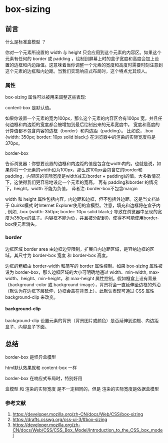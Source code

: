 # box-sizing

## 前言

什么是标准盒模型 ？

你对一个元素所设置的 width 与 height 只会应用到这个元素的内容区。如果这个元素有任何的 border 或 padding ，绘制到屏幕上时的盒子宽度和高度会加上设置的边框和内边距值。这意味着当你调整一个元素的宽度和高度时需要时刻注意到这个元素的边框和内边距。当我们实现响应式布局时，这个特点尤其烦人。

### 属性

box-sizing 属性可以被用来调整这些表现:

content-box  是默认值。

如果你设置一个元素的宽为100px，那么这个元素的内容区会有100px 宽，并且任何边框和内边距的宽度都会被增加到最后绘制出来的元素宽度中。
宽度和高度的计算值都不包含内容的边框（border）和内边距（padding）。
比如说，.box {width: 350px; border: 10px solid black;} 在浏览器中的渲染的实际宽度将是 370px。

border-box

告诉浏览器：你想要设置的边框和内边距的值是包含在width内的。也就是说，如果你将一个元素的width设为100px，那么这100px会包含它的border和padding，内容区的实际宽度是width减去(border + padding)的值。大多数情况下，这使得我们更容易地设定一个元素的宽高。 再有 padding和border 的情况下，height，width 不能为负值，
译者注: border-box不包含margin

width 和 height 属性包括内容，内边距和边框，但不包括外边距。这是当文档处于 Quirks模式 时Internet Explorer使用的盒模型。注意，填充和边框将在盒子内 , 例如, .box {width: 350px; border: 10px solid black;} 导致在浏览器中呈现的宽度为350px的盒子。内容框不能为负，并且被分配到0，使得不可能使用border-box使元素消失。

### border

边框区域 border area 由边框边界限制，扩展自内边距区域，是容纳边框的区域。其尺寸为 border-box  宽度 和 border-box 高度。

边框的粗细由 border-width 和简写的 border 属性控制。如果 box-sizing 属性被设为 border-box，那么边框区域的大小可明确地通过 width、min-width, max-width、height、min-height，和 max-height 属性控制。假如框盒上设有背景（background-color 或 background-image），背景将会一直延伸至边框的外沿（默认为在边框下层延伸，边框会盖在背景上）。此默认表现可通过 CSS 属性 background-clip 来改变。

#### background-clip

background-clip  设置元素的背景（背景图片或颜色）是否延伸到边框、内边距盒子、内容盒子下面。

## 总结

border-box  是怪异盒模型

html默认效果就和 content-box 一样

border-box  在响应式布局时，特别好用

盒模型 和  渲染的实际宽度 是不一定相同的，但是 渲染的实际宽度是依据盒模型

### 参考文献

1. <https://developer.mozilla.org/zh-CN/docs/Web/CSS/box-sizing>
2. <https://drafts.csswg.org/css-ui-3/#box-sizing>
3. <https://developer.mozilla.org/zh-CN/docs/Web/CSS/CSS_Box_Model/Introduction_to_the_CSS_box_model>
